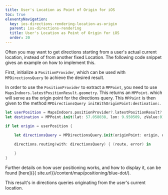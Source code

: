 ```yaml
---
title: User's Location as Point of Origin for iOS
toc: true
eleventyNavigation:
  key: ios-directions-rendering-location-as-origin
  parent: ios-directions-rendering
  title: User's Location as Point of Origin for iOS
  order: 20
---
```


Often you may want to get directions starting from a user's actual current location, instead of from another fixed Location. The following code snippet gives an example on how to implement this.

First, initialize a `PositionProvider`, which can be used with `MPDirectionsQuery` to achieve the desired result.

In order to use the `PositionProvider` to extract a `MPPoint`, you need to use `MapsIndoors.latestPositionResult.geometry`. This returns an `MPPoint`. which will serve as the origin point for the directions query. This `MPPoint` is then given to the method `MPDirectionsQuery initWithOriginPoint:destination:`.

```swift
let userPosition = MapsIndoors.positionProvider?.latestPositionResult?.geometry
let destination = MPPoint.init(lat: 57.058038, lon: 9.950509, zValue:0)!

if let origin = userPosition {
    
    let directionsQuery = MPDirectionsQuery.init(originPoint: origin, destination: destination)

    directions.routing(with: directionsQuery) { (route, error) in

    }
}
```

Further details on how user positioning works, and how to display it, can be found [here]({{ site.url}}/content/map/positioning/blue-dot/).

This result's in directions queries originating from the user's current location.
